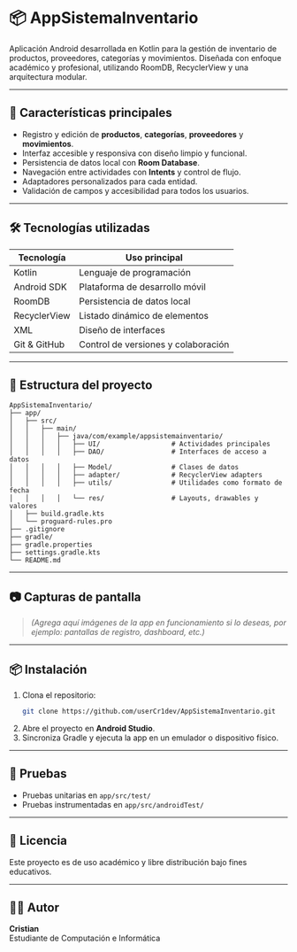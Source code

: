 # 📦 AppSistemaInventario

Aplicación Android desarrollada en Kotlin para la gestión de inventario de productos, proveedores, categorías y movimientos. Diseñada con enfoque académico y profesional, utilizando RoomDB, RecyclerView y una arquitectura modular.

---

## 🚀 Características principales

- Registro y edición de **productos**, **categorías**, **proveedores** y **movimientos**.
- Interfaz accesible y responsiva con diseño limpio y funcional.
- Persistencia de datos local con **Room Database**.
- Navegación entre actividades con **Intents** y control de flujo.
- Adaptadores personalizados para cada entidad.
- Validación de campos y accesibilidad para todos los usuarios.

---

## 🛠️ Tecnologías utilizadas

| Tecnología     | Uso principal                          |
|----------------|----------------------------------------|
| Kotlin         | Lenguaje de programación               |
| Android SDK    | Plataforma de desarrollo móvil         |
| RoomDB         | Persistencia de datos local            |
| RecyclerView   | Listado dinámico de elementos          |
| XML            | Diseño de interfaces                   |
| Git & GitHub   | Control de versiones y colaboración    |

---

## 📁 Estructura del proyecto

```
AppSistemaInventario/
├── app/
│   ├── src/
│   │   ├── main/
│   │   │   ├── java/com/example/appsistemainventario/
│   │   │   │   ├── UI/                  # Actividades principales
│   │   │   │   ├── DAO/                 # Interfaces de acceso a datos
│   │   │   │   ├── Model/               # Clases de datos
│   │   │   │   ├── adapter/             # RecyclerView adapters
│   │   │   │   ├── utils/               # Utilidades como formato de fecha
│   │   │   │   └── res/                 # Layouts, drawables y valores
│   ├── build.gradle.kts
│   └── proguard-rules.pro
├── .gitignore
├── gradle/
├── gradle.properties
├── settings.gradle.kts
└── README.md
```

---

## 📷 Capturas de pantalla

> *(Agrega aquí imágenes de la app en funcionamiento si lo deseas, por ejemplo: pantallas de registro, dashboard, etc.)*

---

## 📦 Instalación

1. Clona el repositorio:
   ```bash
   git clone https://github.com/userCr1dev/AppSistemaInventario.git
   ```
2. Abre el proyecto en **Android Studio**.
3. Sincroniza Gradle y ejecuta la app en un emulador o dispositivo físico.

---

## 🧪 Pruebas

- Pruebas unitarias en `app/src/test/`
- Pruebas instrumentadas en `app/src/androidTest/`

---

## 📄 Licencia

Este proyecto es de uso académico y libre distribución bajo fines educativos.

---

## 👨‍💻 Autor

**Cristian**  
Estudiante de Computación e Informática  

